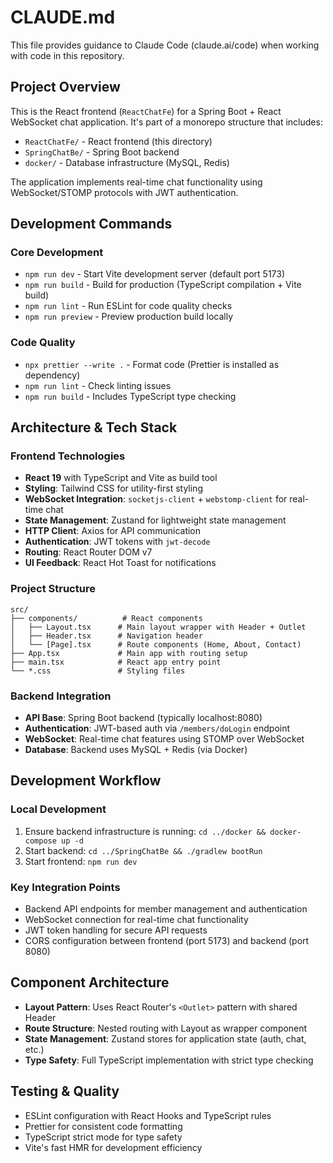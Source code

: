 # CLAUDE.md

This file provides guidance to Claude Code (claude.ai/code) when working with code in this repository.

## Project Overview

This is the React frontend (`ReactChatFe`) for a Spring Boot + React WebSocket chat application. It's part of a monorepo structure that includes:

- `ReactChatFe/` - React frontend (this directory)
- `SpringChatBe/` - Spring Boot backend 
- `docker/` - Database infrastructure (MySQL, Redis)

The application implements real-time chat functionality using WebSocket/STOMP protocols with JWT authentication.

## Development Commands

### Core Development
- `npm run dev` - Start Vite development server (default port 5173)
- `npm run build` - Build for production (TypeScript compilation + Vite build)
- `npm run lint` - Run ESLint for code quality checks
- `npm run preview` - Preview production build locally

### Code Quality
- `npx prettier --write .` - Format code (Prettier is installed as dependency)
- `npm run lint` - Check linting issues
- `npm run build` - Includes TypeScript type checking

## Architecture & Tech Stack

### Frontend Technologies
- **React 19** with TypeScript and Vite as build tool
- **Styling**: Tailwind CSS for utility-first styling
- **WebSocket Integration**: `socketjs-client` + `webstomp-client` for real-time chat
- **State Management**: Zustand for lightweight state management
- **HTTP Client**: Axios for API communication
- **Authentication**: JWT tokens with `jwt-decode`
- **Routing**: React Router DOM v7
- **UI Feedback**: React Hot Toast for notifications

### Project Structure
```
src/
├── components/          # React components
│   ├── Layout.tsx      # Main layout wrapper with Header + Outlet
│   ├── Header.tsx      # Navigation header
│   └── [Page].tsx      # Route components (Home, About, Contact)
├── App.tsx             # Main app with routing setup
├── main.tsx            # React app entry point
└── *.css               # Styling files
```

### Backend Integration
- **API Base**: Spring Boot backend (typically localhost:8080)
- **Authentication**: JWT-based auth via `/members/doLogin` endpoint
- **WebSocket**: Real-time chat features using STOMP over WebSocket
- **Database**: Backend uses MySQL + Redis (via Docker)

## Development Workflow

### Local Development
1. Ensure backend infrastructure is running: `cd ../docker && docker-compose up -d`
2. Start backend: `cd ../SpringChatBe && ./gradlew bootRun`  
3. Start frontend: `npm run dev`

### Key Integration Points
- Backend API endpoints for member management and authentication
- WebSocket connection for real-time chat functionality
- JWT token handling for secure API requests
- CORS configuration between frontend (port 5173) and backend (port 8080)

## Component Architecture
- **Layout Pattern**: Uses React Router's `<Outlet>` pattern with shared Header
- **Route Structure**: Nested routing with Layout as wrapper component
- **State Management**: Zustand stores for application state (auth, chat, etc.)
- **Type Safety**: Full TypeScript implementation with strict type checking

## Testing & Quality
- ESLint configuration with React Hooks and TypeScript rules
- Prettier for consistent code formatting
- TypeScript strict mode for type safety
- Vite's fast HMR for development efficiency